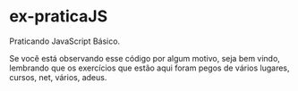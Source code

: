 # ex-praticaJS
 Praticando JavaScript Básico.

Se você está observando esse código por algum motivo, seja bem vindo, lembrando que os exercícios que estão aqui foram pegos de vários lugares, cursos, net, vários, adeus.
